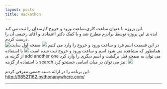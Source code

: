 ```yaml
---
layout: posts
title: Hackathon
---
```


این پروژه با عنوان ساعت کاری،ساعت ورود و خروج کارمندان را ثبت می کند.</br>
ایده ی این پروژه توسط برادرم مطرح شد و با کمک دکتر اعتمادی و آقای رحیمی آن را درست کردم.</br>
![صفحه اول سایت](https://azadehdarabi.github.io/assets/images/hackathon1.png)
در این قسمت اسم فرد و ساعت ورود و خروج را وارد می کنیم
![](https://azadehdarabi.github.io/assets/images/hackathon2.png)
همانطور که مشاهده می شود اسم و ساعت ورود و خروج ثبت شده است 
![](https://azadehdarabi.github.io/assets/images/hackathon3.png)
با استفاده از گزینه ی add another one می توان به صفحه قبل برگشت و اسم دیگری را وارد کرد
با استفاده از گزینه search نیز می توان در میان اسامی جستجو کرد.
![](https://azadehdarabi.github.io/assets/images/hackathon4.png)

این برنامه را در ارائه دسته جمعی معرفی کردم.
http://98521162.pythonanywhere.com/


---